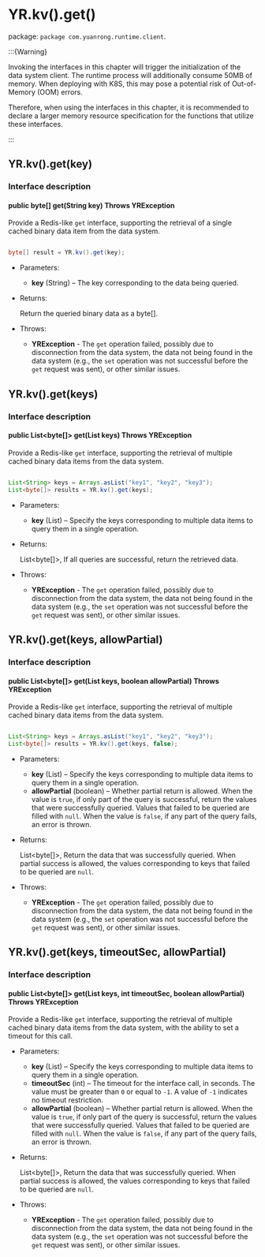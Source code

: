 # YR.kv().get()

package: `package com.yuanrong.runtime.client`.

:::{Warning}

Invoking the interfaces in this chapter will trigger the initialization of the data system client. The runtime process will additionally consume 50MB of memory. When deploying with K8S, this may pose a potential risk of Out-of-Memory (OOM) errors.

Therefore, when using the interfaces in this chapter, it is recommended to declare a larger memory resource specification for the functions that utilize these interfaces.

:::

## YR.kv().get(key)

### Interface description

#### public byte[] get(String key) Throws YRException

Provide a Redis-like `get` interface, supporting the retrieval of a single cached binary data item from the data system.

```java

byte[] result = YR.kv().get(key);
```

- Parameters:

   - **key** (String) – The key corresponding to the data being queried.

- Returns:

    Return the queried binary data as a byte[].

- Throws:

   - **YRException** - The `get` operation failed, possibly due to disconnection from the data system, the data not being found in the data system (e.g., the `set` operation was not successful before the `get` request was sent), or other similar issues.

## YR.kv().get(keys)

### Interface description

#### public List<byte[]> get(List<String> keys) Throws YRException

Provide a Redis-like `get` interface, supporting the retrieval of multiple cached binary data items from the data system.

```java

List<String> keys = Arrays.asList("key1", "key2", "key3");
List<byte[]> results = YR.kv().get(keys);
```

- Parameters:

   - **key** (List) – Specify the keys corresponding to multiple data items to query them in a single operation.

- Returns:

    List<byte[]>, If all queries are successful, return the retrieved data.

- Throws:

   - **YRException** - The `get` operation failed, possibly due to disconnection from the data system, the data not being found in the data system (e.g., the `set` operation was not successful before the `get` request was sent), or other similar issues.

## YR.kv().get(keys, allowPartial)

### Interface description

#### public List<byte[]> get(List<String> keys, boolean allowPartial) Throws YRException

Provide a Redis-like `get` interface, supporting the retrieval of multiple cached binary data items from the data system.

```java

List<String> keys = Arrays.asList("key1", "key2", "key3");
List<byte[]> results = YR.kv().get(keys, false);
```

- Parameters:

   - **key** (List) – Specify the keys corresponding to multiple data items to query them in a single operation.
   - **allowPartial** (boolean) – Whether partial return is allowed. When the value is ``true``, if only part of the query is successful, return the values that were successfully queried. Values that failed to be queried are filled with ``null``. When the value is ``false``, if any part of the query fails, an error is thrown.

- Returns:

    List<byte[]>, Return the data that was successfully queried. When partial success is allowed, the values corresponding to keys that failed to be queried are ``null``.

- Throws:

   - **YRException** - The `get` operation failed, possibly due to disconnection from the data system, the data not being found in the data system (e.g., the `set` operation was not successful before the `get` request was sent), or other similar issues.

## YR.kv().get(keys, timeoutSec, allowPartial)

### Interface description

#### public List<byte[]> get(List<String> keys, int timeoutSec, boolean allowPartial) Throws YRException

Provide a Redis-like `get` interface, supporting the retrieval of multiple cached binary data items from the data system, with the ability to set a timeout for this call.

- Parameters:

   - **key** (List) – Specify the keys corresponding to multiple data items to query them in a single operation.
   - **timeoutSec** (int) – The timeout for the interface call, in seconds. The value must be greater than ``0`` or equal to ``-1``. A value of ``-1`` indicates no timeout restriction.
   - **allowPartial** (boolean) – Whether partial return is allowed. When the value is ``true``, if only part of the query is successful, return the values that were successfully queried. Values that failed to be queried are filled with ``null``. When the value is ``false``, if any part of the query fails, an error is thrown.

- Returns:

    List<byte[]>, Return the data that was successfully queried. When partial success is allowed, the values corresponding to keys that failed to be queried are ``null``.

- Throws:

   - **YRException** - The `get` operation failed, possibly due to disconnection from the data system, the data not being found in the data system (e.g., the `set` operation was not successful before the `get` request was sent), or other similar issues.
